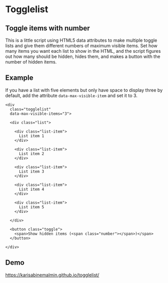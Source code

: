# Togglelist

## Toggle items with number

This is a little script using HTML5 data attributes to make multiple toggle lists and give them different numbers of maximum visible items. Set how many items you want each list to show in the HTML, and the script figures out how many should be hidden, hides them, and makes a button with the number of hidden items.

## Example
If you have a list with five elements but only have space to display three by default, add the attribute `data-max-visible-item` and set it to 3.  

```
<div
  class="togglelist"
  data-max-visible-items="3">

  <div class="list">

    <div class="list-item">
      List item 1
    </div>

    <div class="list-item">
      List item 2
    </div>

    <div class="list-item">
      List item 3
    </div>

    <div class="list-item">
      List item 4
    </div>

    <div class="list-item">
      List item 5
    </div>

  </div>

  <button class="toggle">
    <span>Show hidden items (<span class="number"></span>)</span>
  </button>

</div>
```

## Demo
https://karisabinemalmin.github.io/togglelist/
